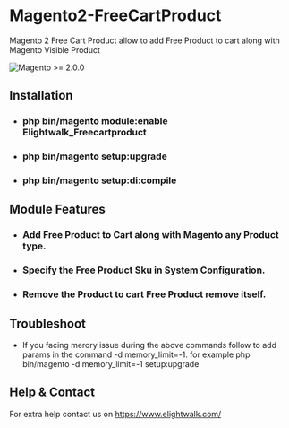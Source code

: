 # Magento2-FreeCartProduct
Magento 2 Free Cart Product allow to add Free Product to cart along with Magento Visible Product

![Magento >= 2.0.0](https://img.shields.io/badge/magento-%3E=2.0.0-blue.svg)

Installation 
--------------

- ### php bin/magento module:enable Elightwalk_Freecartproduct
- ### php bin/magento setup:upgrade
- ### php bin/magento setup:di:compile

Module Features 
--------------

- ### Add Free Product to Cart along with Magento any Product type.
- ### Specify the Free Product Sku in System Configuration.
- ### Remove the Product to cart Free Product remove itself.


Troubleshoot 
--------------

- If you facing merory issue during the above commands follow to add params in the command -d memory_limit=-1.
for example php bin/magento -d memory_limit=-1 setup:upgrade


Help & Contact  
--------------

For extra help contact us on https://www.elightwalk.com/
